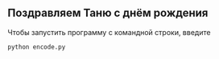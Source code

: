 ## Поздравляем Таню с днём рождения

Чтобы запустить программу с командной строки, введите

```
python encode.py
```